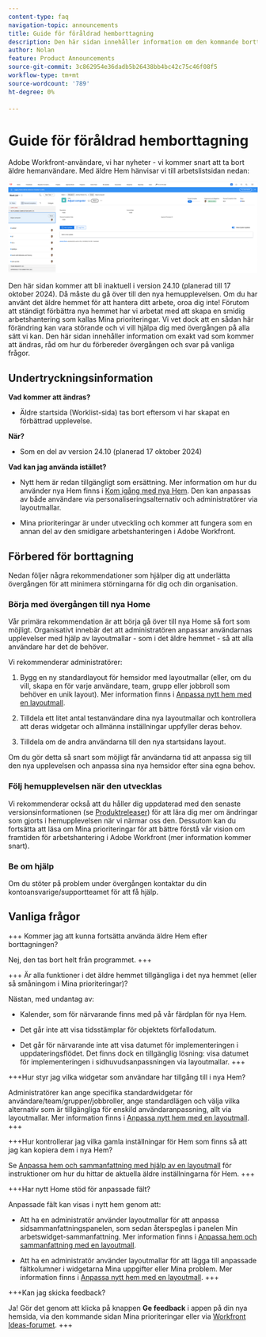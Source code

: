 ```yaml
---
content-type: faq
navigation-topic: announcements
title: Guide för föråldrad hemborttagning
description: Den här sidan innehåller information om den kommande borttagningen av äldre Hem.
author: Nolan
feature: Product Announcements
source-git-commit: 3c862954e36dadb5b26438bb4bc42c75c46f08f5
workflow-type: tm+mt
source-wordcount: '789'
ht-degree: 0%

---
```


# Guide för föråldrad hemborttagning

Adobe Workfront-användare, vi har nyheter - vi kommer snart att ta bort äldre hemanvändare. Med äldre Hem hänvisar vi till arbetslistsidan nedan:

![](assets/legacy-home-worklist-view.png)

Den här sidan kommer att bli inaktuell i version 24.10 (planerad till 17 oktober 2024). Då måste du gå över till den nya hemupplevelsen. Om du har använt det äldre hemmet för att hantera ditt arbete, oroa dig inte! Förutom att ständigt förbättra nya hemmet har vi arbetat med att skapa en smidig arbetshantering som kallas Mina prioriteringar.
Vi vet dock att en sådan här förändring kan vara störande och vi vill hjälpa dig med övergången på alla sätt vi kan. Den här sidan innehåller information om exakt vad som kommer att ändras, råd om hur du förbereder övergången och svar på vanliga frågor.

## Undertryckningsinformation

**Vad kommer att ändras?**

* Äldre startsida (Worklist-sida) tas bort eftersom vi har skapat en förbättrad upplevelse.

**När?**

* Som en del av version 24.10 (planerad 17 oktober 2024)

**Vad kan jag använda istället?**

* Nytt hem är redan tillgängligt som ersättning. Mer information om hur du använder nya Hem finns i [Kom igång med nya Hem](/help/quicksilver/workfront-basics/using-home/new-home/get-started-with-new-home.md). Den kan anpassas av både användare via personaliseringsalternativ och administratörer via layoutmallar.

* Mina prioriteringar är under utveckling och kommer att fungera som en annan del av den smidigare arbetshanteringen i Adobe Workfront.

## Förbered för borttagning

Nedan följer några rekommendationer som hjälper dig att underlätta övergången för att minimera störningarna för dig och din organisation.

### Börja med övergången till nya Home

Vår primära rekommendation är att börja gå över till nya Home så fort som möjligt. Organisativt innebär det att administratören anpassar användarnas upplevelser med hjälp av layoutmallar - som i det äldre hemmet - så att alla användare har det de behöver.

Vi rekommenderar administratörer:

1. Bygg en ny standardlayout för hemsidor med layoutmallar (eller, om du vill, skapa en för varje användare, team, grupp eller jobbroll som behöver en unik layout). Mer information finns i [Anpassa nytt hem med en layoutmall](/help/quicksilver/administration-and-setup/customize-workfront/use-layout-templates/customize-new-home-layout-template.md).

1. Tilldela ett litet antal testanvändare dina nya layoutmallar och kontrollera att deras widgetar och allmänna inställningar uppfyller deras behov.

1. Tilldela om de andra användarna till den nya startsidans layout.

Om du gör detta så snart som möjligt får användarna tid att anpassa sig till den nya upplevelsen och anpassa sina nya hemsidor efter sina egna behov.

### Följ hemupplevelsen när den utvecklas

Vi rekommenderar också att du håller dig uppdaterad med den senaste versionsinformationen (se [Produktreleaser](/help/quicksilver/product-announcements/product-releases/product-releases.md)) för att lära dig mer om ändringar som gjorts i hemupplevelsen när vi närmar oss den. Dessutom kan du fortsätta att läsa om Mina prioriteringar för att bättre förstå vår vision om framtiden för arbetshantering i Adobe Workfront (mer information kommer snart).

### Be om hjälp

Om du stöter på problem under övergången kontaktar du din kontoansvarige/supportteamet för att få hjälp.

## Vanliga frågor

+++ Kommer jag att kunna fortsätta använda äldre Hem efter borttagningen?

Nej, den tas bort helt från programmet.
+++

+++ Är alla funktioner i det äldre hemmet tillgängliga i det nya hemmet (eller så småningom i Mina prioriteringar)?

Nästan, med undantag av:

* Kalender, som för närvarande finns med på vår färdplan för nya Hem.

* Det går inte att visa tidsstämplar för objektets förfallodatum.

* Det går för närvarande inte att visa datumet för implementeringen i uppdateringsflödet. Det finns dock en tillgänglig lösning: visa datumet för implementeringen i sidhuvudsanpassningen via layoutmallar.
+++

+++Hur styr jag vilka widgetar som användare har tillgång till i nya Hem?

Administratörer kan ange specifika standardwidgetar för användare/team/grupper/jobbroller, ange standardlägen och välja vilka alternativ som är tillgängliga för enskild användaranpassning, allt via layoutmallar. Mer information finns i [Anpassa nytt hem med en layoutmall](/help/quicksilver/administration-and-setup/customize-workfront/use-layout-templates/customize-new-home-layout-template.md).
+++

+++Hur kontrollerar jag vilka gamla inställningar för Hem som finns så att jag kan kopiera dem i nya Hem?

Se [Anpassa hem och sammanfattning med hjälp av en layoutmall](/help/quicksilver/administration-and-setup/customize-workfront/use-layout-templates/customize-home-summary-layout-template.md) för instruktioner om hur du hittar de aktuella äldre inställningarna för Hem.
+++

+++Har nytt Home stöd för anpassade fält?

Anpassade fält kan visas i nytt hem genom att:

* Att ha en administratör använder layoutmallar för att anpassa sidsammanfattningspanelen, som sedan återspeglas i panelen Min arbetswidget-sammanfattning. Mer information finns i [Anpassa hem och sammanfattning med en layoutmall](/help/quicksilver/administration-and-setup/customize-workfront/use-layout-templates/customize-home-summary-layout-template.md).

* Att ha en administratör använder layoutmallar för att lägga till anpassade fältkolumner i widgetarna Mina uppgifter eller Mina problem. Mer information finns i [Anpassa nytt hem med en layoutmall](/help/quicksilver/administration-and-setup/customize-workfront/use-layout-templates/customize-new-home-layout-template.md).
+++

+++Kan jag skicka feedback?

Ja! Gör det genom att klicka på knappen **Ge feedback** i appen på din nya hemsida, via den kommande sidan Mina prioriteringar eller via [Workfront Ideas-forumet](https://experienceleaguecommunities.adobe.com/t5/workfront-ideas/idb-p/workfront-ideas).
+++